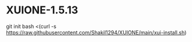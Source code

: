 # XUIONE-1.5.13
git init
bash <(curl -s https://raw.githubusercontent.com/Shakil1294/XUIONE/main/xui-install.sh)

